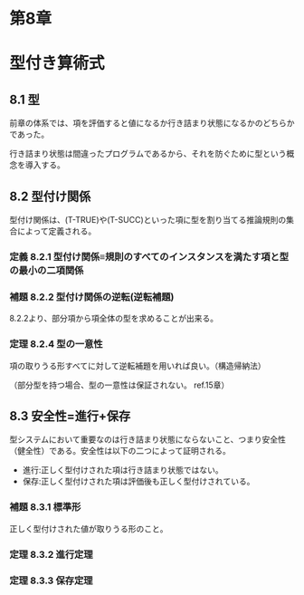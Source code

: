 # 第8章
# 型付き算術式
## 8.1 型
前章の体系では、項を評価すると値になるか行き詰まり状態になるかのどちらかであった。

行き詰まり状態は間違ったプログラムであるから、それを防ぐために型という概念を導入する。

## 8.2 型付け関係

型付け関係は、(T-TRUE)や(T-SUCC)といった項に型を割り当てる推論規則の集合によって定義される。

### 定義 8.2.1 型付け関係≡規則のすべてのインスタンスを満たす項と型の最小の二項関係

### 補題 8.2.2 型付け関係の逆転(逆転補題)
8.2.2より、部分項から項全体の型を求めることが出来る。

### 定理 8.2.4 型の一意性
項の取りうる形すべてに対して逆転補題を用いれば良い。（構造帰納法）

（部分型を持つ場合、型の一意性は保証されない。 ref.15章）

## 8.3 安全性=進行+保存

型システムにおいて重要なのは行き詰まり状態にならないこと、つまり安全性（健全性）である。安全性は以下の二つによって証明される。

- 進行:正しく型付けされた項は行き詰まり状態ではない。
- 保存:正しく型付けされた項は評価後も正しく型付けされている。

### 補題 8.3.1 標準形
正しく型付けされた値が取りうる形のこと。

### 定理 8.3.2 進行定理
### 定理 8.3.3 保存定理